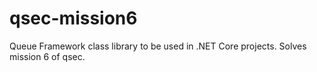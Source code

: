 # qsec-mission6
Queue Framework class library to be used in .NET Core projects. Solves mission 6 of qsec. 
